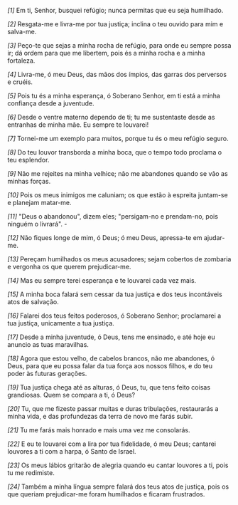 *[1]* Em ti, Senhor, busquei refúgio; nunca permitas que eu seja humilhado.

*[2]* Resgata-me e livra-me por tua justiça; inclina o teu ouvido para mim e salva-me.

*[3]* Peço-te que sejas a minha rocha de refúgio, para onde eu sempre possa ir; dá ordem para que me libertem, pois és a minha rocha e a minha fortaleza.

*[4]* Livra-me, ó meu Deus, das mãos dos ímpios, das garras dos perversos e cruéis.

*[5]* Pois tu és a minha esperança, ó Soberano Senhor, em ti está a minha confiança desde a juventude.

*[6]* Desde o ventre materno dependo de ti; tu me sustentaste desde as entranhas de minha mãe. Eu sempre te louvarei!

*[7]* Tornei-me um exemplo para muitos, porque tu és o meu refúgio seguro.

*[8]* Do teu louvor transborda a minha boca, que o tempo todo proclama o teu esplendor.

*[9]* Não me rejeites na minha velhice; não me abandones quando se vão as minhas forças.

*[10]* Pois os meus inimigos me caluniam; os que estão à espreita juntam-se e planejam matar-me.

*[11]* "Deus o abandonou", dizem eles; "persigam-no e prendam-no, pois ninguém o livrará". -

*[12]* Não fiques longe de mim, ó Deus; ó meu Deus, apressa-te em ajudar-me.

*[13]* Pereçam humilhados os meus acusadores; sejam cobertos de zombaria e vergonha os que querem prejudicar-me.

*[14]* Mas eu sempre terei esperança e te louvarei cada vez mais.

*[15]* A minha boca falará sem cessar da tua justiça e dos teus incontáveis atos de salvação.

*[16]* Falarei dos teus feitos poderosos, ó Soberano Senhor; proclamarei a tua justiça, unicamente a tua justiça.

*[17]* Desde a minha juventude, ó Deus, tens me ensinado, e até hoje eu anuncio as tuas maravilhas.

*[18]* Agora que estou velho, de cabelos brancos, não me abandones, ó Deus, para que eu possa falar da tua força aos nossos filhos, e do teu poder às futuras gerações.

*[19]* Tua justiça chega até as alturas, ó Deus, tu, que tens feito coisas grandiosas. Quem se compara a ti, ó Deus?

*[20]* Tu, que me fizeste passar muitas e duras tribulações, restaurarás a minha vida, e das profundezas da terra de novo me farás subir.

*[21]* Tu me farás mais honrado e mais uma vez me consolarás.

*[22]* E eu te louvarei com a lira por tua fidelidade, ó meu Deus; cantarei louvores a ti com a harpa, ó Santo de Israel.

*[23]* Os meus lábios gritarão de alegria quando eu cantar louvores a ti, pois tu me redimiste.

*[24]* Também a minha língua sempre falará dos teus atos de justiça, pois os que queriam prejudicar-me foram humilhados e ficaram frustrados.

